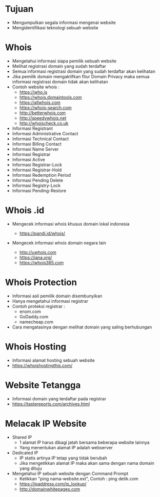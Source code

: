 # Tujuan

- Mengumpulkan segala informasi mengenai website
- Mengidentifikasi teknologi sebuah website

# Whois

- Mengetahui informasi siapa pemilik sebuah website
- Melihat registrasi domain yang sudah terdaftar
- Semua informasi registrasi domain yang sudah terdaftar akan kelihatan
- Jika pemilik domain mengaktifkan fitur Domain Privacy maka semua informasi registrasi domain tidak akan kelihatan
- Contoh website whois :
  - https://who.is
  - https://whois.domaintools.com
  - https://allwhois.com
  - https://whois-search.com
  - http://betterwhois.com
  - http://speedywhois.net
  - http://whoischeck.co.uk
- Informasi Registrant
- Informasi Administrative Contact
- Informasi Technical Contact
- Informasi Billing Contact
- Informasi Name Server
- Informasi Registrar
- Informasi Active
- Informasi Registrar-Lock
- Informasi Registrar-Hold
- Informasi Redemption Period
- Informasi Pending Delete
- Informasi Registry-Lock
- Informasi Pending-Restore

# Whois .id

- Mengecek informasi whois khusus domain lokal indonesia
  - https://pandi.id/whois/

- Mengecek informasi whois domain negara lain
  - http://uwhois.com
  - https://iana.org/
  - https://whois365.com

# Whois Protection

- Informasi asli pemilik domain disembunyikan
- Hanya mengetahui informasi registrar
- Contoh proteksi registrar :
  - enom.com
  - GoDaddy.com
  - namecheap.com
- Cara mengatasinya dengan melihat domain yang saling berhubungan

# Whois Hosting

- Informasi alamat hosting sebuah website
- https://whoishostingthis.com/

# Website Tetangga

- Informasi domain yang terdaftar pada registrar
- https://tastereports.com/archives.html

# Melacak IP Website

- Shared IP
  - 1 alamat IP harus dibagi jatah bersama beberapa website lainnya
  - Yang menentukan alamat IP adalah webserver
- Dedicated IP
  - IP statis artinya IP tetap yang tidak berubah
  - Jika mengetikkan alamat IP maka akan sama dengan nama domain yang dituju
- Mengetahui IP sebuah website dengan Command Prompt
  - Ketikkan "ping nama-website.ext", Contoh : ping detik.com
  - https://ipaddress.com/ip_lookup/
  - http://domainwhitepages.com
